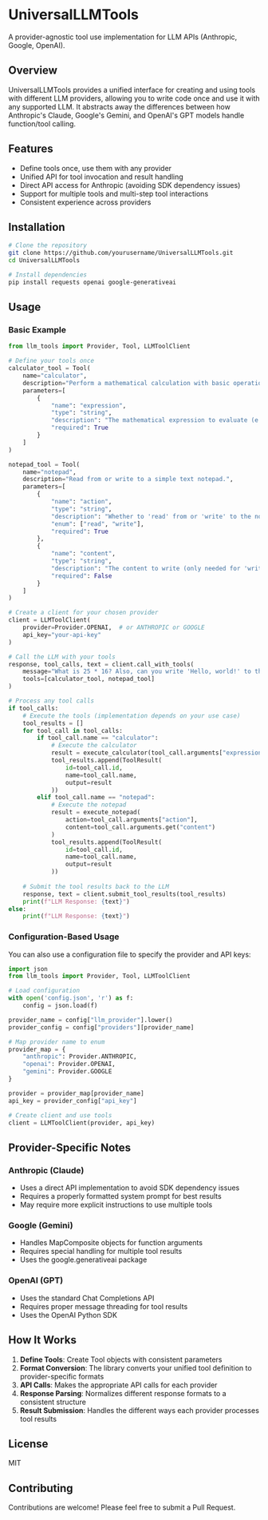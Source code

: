 # UniversalLLMTools

A provider-agnostic tool use implementation for LLM APIs (Anthropic, Google, OpenAI).

## Overview

UniversalLLMTools provides a unified interface for creating and using tools with different LLM providers, allowing you to write code once and use it with any supported LLM. It abstracts away the differences between how Anthropic's Claude, Google's Gemini, and OpenAI's GPT models handle function/tool calling.

## Features

- Define tools once, use them with any provider
- Unified API for tool invocation and result handling
- Direct API access for Anthropic (avoiding SDK dependency issues)
- Support for multiple tools and multi-step tool interactions
- Consistent experience across providers

## Installation

```bash
# Clone the repository
git clone https://github.com/yourusername/UniversalLLMTools.git
cd UniversalLLMTools

# Install dependencies
pip install requests openai google-generativeai
```

## Usage

### Basic Example

```python
from llm_tools import Provider, Tool, LLMToolClient

# Define your tools once
calculator_tool = Tool(
    name="calculator",
    description="Perform a mathematical calculation with basic operations (+, -, *, /).",
    parameters=[
        {
            "name": "expression",
            "type": "string",
            "description": "The mathematical expression to evaluate (e.g., '2 + 3 * 4').",
            "required": True
        }
    ]
)

notepad_tool = Tool(
    name="notepad",
    description="Read from or write to a simple text notepad.",
    parameters=[
        {
            "name": "action",
            "type": "string",
            "description": "Whether to 'read' from or 'write' to the notepad.",
            "enum": ["read", "write"],
            "required": True
        },
        {
            "name": "content",
            "type": "string",
            "description": "The content to write (only needed for 'write' action).",
            "required": False
        }
    ]
)

# Create a client for your chosen provider
client = LLMToolClient(
    provider=Provider.OPENAI,  # or ANTHROPIC or GOOGLE
    api_key="your-api-key"
)

# Call the LLM with your tools
response, tool_calls, text = client.call_with_tools(
    message="What is 25 * 16? Also, can you write 'Hello, world!' to the notepad and then read it back?",
    tools=[calculator_tool, notepad_tool]
)

# Process any tool calls
if tool_calls:
    # Execute the tools (implementation depends on your use case)
    tool_results = []
    for tool_call in tool_calls:
        if tool_call.name == "calculator":
            # Execute the calculator
            result = execute_calculator(tool_call.arguments["expression"])
            tool_results.append(ToolResult(
                id=tool_call.id,
                name=tool_call.name,
                output=result
            ))
        elif tool_call.name == "notepad":
            # Execute the notepad
            result = execute_notepad(
                action=tool_call.arguments["action"],
                content=tool_call.arguments.get("content")
            )
            tool_results.append(ToolResult(
                id=tool_call.id,
                name=tool_call.name,
                output=result
            ))
    
    # Submit the tool results back to the LLM
    response, text = client.submit_tool_results(tool_results)
    print(f"LLM Response: {text}")
else:
    print(f"LLM Response: {text}")
```

### Configuration-Based Usage

You can also use a configuration file to specify the provider and API keys:

```python
import json
from llm_tools import Provider, Tool, LLMToolClient

# Load configuration
with open('config.json', 'r') as f:
    config = json.load(f)

provider_name = config["llm_provider"].lower()
provider_config = config["providers"][provider_name]

# Map provider name to enum
provider_map = {
    "anthropic": Provider.ANTHROPIC,
    "openai": Provider.OPENAI,
    "gemini": Provider.GOOGLE
}

provider = provider_map[provider_name]
api_key = provider_config["api_key"]

# Create client and use tools
client = LLMToolClient(provider, api_key)
```

## Provider-Specific Notes

### Anthropic (Claude)

- Uses a direct API implementation to avoid SDK dependency issues
- Requires a properly formatted system prompt for best results
- May require more explicit instructions to use multiple tools

### Google (Gemini)

- Handles MapComposite objects for function arguments
- Requires special handling for multiple tool results
- Uses the google.generativeai package

### OpenAI (GPT)

- Uses the standard Chat Completions API
- Requires proper message threading for tool results
- Uses the OpenAI Python SDK

## How It Works

1. **Define Tools**: Create Tool objects with consistent parameters
2. **Format Conversion**: The library converts your unified tool definition to provider-specific formats
3. **API Calls**: Makes the appropriate API calls for each provider
4. **Response Parsing**: Normalizes different response formats to a consistent structure
5. **Result Submission**: Handles the different ways each provider processes tool results

## License

MIT

## Contributing

Contributions are welcome! Please feel free to submit a Pull Request.